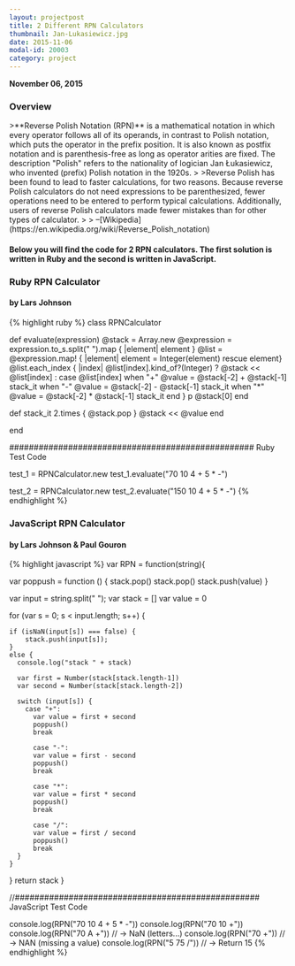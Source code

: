 ```yaml
---
layout: projectpost
title: 2 Different RPN Calculators
thumbnail: Jan-Lukasiewicz.jpg
date: 2015-11-06
modal-id: 20003
category: project
---
```


**November 06, 2015**


<h3>Overview</h3>
>**Reverse Polish Notation (RPN)** is a mathematical notation in which every operator follows all of its operands, in contrast to Polish notation, which puts the operator in the prefix position. It is also known as postfix notation and is parenthesis-free as long as operator arities are fixed. The description "Polish" refers to the nationality of logician Jan Łukasiewicz, who invented (prefix) Polish notation in the 1920s.
>
>Reverse Polish has been found to lead to faster calculations, for two reasons. Because reverse Polish calculators do not need expressions to be parenthesized, fewer operations need to be entered to perform typical calculations. Additionally, users of reverse Polish calculators made fewer mistakes than for other types of calculator.
>
> –[Wikipedia](https://en.wikipedia.org/wiki/Reverse_Polish_notation)

<h4>Below you will find the code for 2 RPN calculators. The first solution is written in Ruby and the second is written in JavaScript.</h4>

<h3>Ruby RPN Calculator</h3>
<h4>by Lars Johnson</h4>
{% highlight ruby %}
class RPNCalculator

  def evaluate(expression)
    @stack = Array.new
    @expression = expression.to_s.split(" ").map { |element| element }
    @list = @expression.map! { |element| element = Integer(element) rescue element}
    @list.each_index { |index|
      @list[index].kind_of?(Integer) ? @stack << @list[index] : case @list[index]
        when "+"
          @value = @stack[-2] + @stack[-1]
          stack_it
        when "-"
          @value = @stack[-2] - @stack[-1]
          stack_it
        when "*"
          @value = @stack[-2] * @stack[-1]
          stack_it
      end
    }
    p @stack[0]
  end

  def stack_it
    2.times { @stack.pop }
    @stack << @value
  end

end

################################################## Ruby Test Code

test_1 = RPNCalculator.new
test_1.evaluate("70 10 4 + 5 * -")

test_2 = RPNCalculator.new
test_2.evaluate("150 10 4 + 5 * -")
{% endhighlight %}

<h3>JavaScript RPN Calculator</h3>
<h4>by Lars Johnson & Paul Gouron</h4>

{% highlight javascript %}
var RPN = function(string){

  var poppush = function () {
          stack.pop()
          stack.pop()
          stack.push(value)
      }

  var input = string.split(" ");
  var stack = []
  var value = 0

  for (var s = 0; s < input.length; s++) {

    if (isNaN(input[s]) === false) {
        stack.push(input[s]);
    }
    else {
      console.log("stack " + stack)

      var first = Number(stack[stack.length-1])
      var second = Number(stack[stack.length-2])

      switch (input[s]) {
        case "+":
          var value = first + second
          poppush()
          break

          case "-":
          var value = first - second
          poppush()
          break

          case "*":
          var value = first * second
          poppush()
          break

          case "/":
          var value = first / second
          poppush()
          break
      }
    }
  }
  return stack
}

//################################################## JavaScript Test Code

console.log(RPN("70 10 4 + 5 * -"))
console.log(RPN("70 10 +"))
console.log(RPN("70 A +")) // -> NaN (letters...)
console.log(RPN("70 +")) // -> NAN (missing a value)
console.log(RPN("5 75 /")) // -> Return 15
{% endhighlight %}